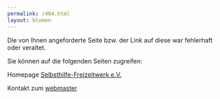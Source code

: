 ```yaml
---
permalink: /404.html
layout: blumen
---
```


Die von Ihnen angeforderte Seite bzw. der Link auf diese war fehlerhaft oder veraltet.

Sie können auf die folgenden Seiten zugreifen:

Homepage [Selbsthilfe-Freizeitwerk e.V.](http://www.selbsthilfe-freizeitwerk.de)

Kontakt zum [webmaster](mailto:webmaster@a-freizeiten.de)
